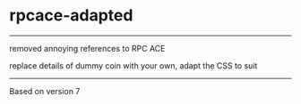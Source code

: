 # rpcace-adapted

-----

removed annoying references to RPC ACE

replace details of dummy coin with your own, adapt the CSS to suit

-----

Based on version 7
